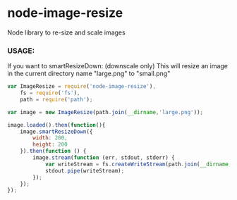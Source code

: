 node-image-resize
================

Node library to re-size and scale images

### USAGE:
If you want to smartResizeDown: (downscale only)
This will resize an image in the current directory name "large.png" to "small.png"

```javascript
var ImageResize = require('node-image-resize'),
    fs = require('fs'),
    path = require('path');

var image = new ImageResize(path.join(__dirname,'large.png'));

image.loaded().then(function(){
    image.smartResizeDown({
        width: 200,
        height: 200
    }).then(function () {
        image.stream(function (err, stdout, stderr) {
            var writeStream = fs.createWriteStream(path.join(__dirname,'small.png'));
            stdout.pipe(writeStream);
        });
    });
});

```
